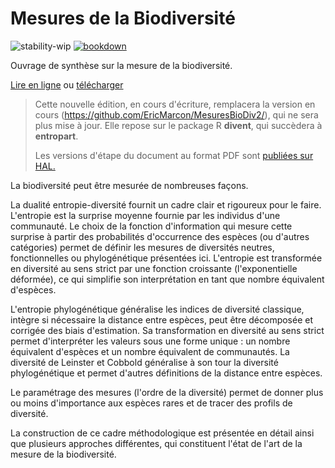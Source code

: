 # Mesures de la Biodiversité

![stability-wip](https://img.shields.io/badge/stability-work_in_progress-lightgrey.svg)
[![bookdown](https://github.com/EricMarcon/MesuresBioDiv3/actions/workflows/memoir.yml/badge.svg)](https://github.com/EricMarcon/MesuresBioDiv3/actions/workflows/memoir.yml)

Ouvrage de synthèse sur la mesure de la biodiversité.

[Lire en ligne](https://EricMarcon.github.io/MesuresBioDiv3/) ou [télécharger](https://EricMarcon.github.io/MesuresBioDiv3/MesuresBD.pdf)

> Cette nouvelle édition, en cours d'écriture, remplacera la version en cours (https://github.com/EricMarcon/MesuresBioDiv2/), qui ne sera plus mise à jour.
> Elle repose sur le package R **divent**, qui succèdera à **entropart**.
>
> Les versions d'étape du document au format PDF sont [publiées sur HAL.](https://hal-agroparistech.archives-ouvertes.fr/cel-01205813/)

La biodiversité peut être mesurée de nombreuses façons.

La dualité entropie-diversité fournit un cadre clair et rigoureux pour le faire. 
L'entropie est la surprise moyenne fournie par les individus d'une communauté.
Le choix de la fonction d'information qui mesure cette surprise à partir des probabilités d'occurrence des espèces (ou d'autres catégories) permet de définir les mesures de diversités neutres, fonctionnelles ou phylogénétique présentées ici. 
L'entropie est transformée en diversité au sens strict par une fonction croissante (l'exponentielle déformée), ce qui simplifie son interprétation en tant que nombre équivalent d'espèces.

L'entropie phylogénétique généralise les indices de diversité classique, intègre si nécessaire la distance entre espèces, peut être décomposée et corrigée des biais d'estimation.
Sa transformation en diversité au sens strict permet d'interpréter les valeurs sous une forme unique : un nombre équivalent d'espèces et un nombre équivalent de communautés. 
La diversité de Leinster et Cobbold généralise à son tour la diversité phylogénétique et permet d'autres définitions de la distance entre espèces. 

Le paramétrage des mesures (l'ordre de la diversité) permet de donner plus ou moins d'importance aux espèces rares et de tracer des profils de diversité. 

La construction de ce cadre méthodologique est présentée en détail ainsi que plusieurs approches différentes, qui constituent l'état de l'art de la mesure de la biodiversité.
